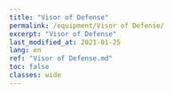 ```yaml
---
title: "Visor of Defense"
permalink: /equipment/Visor of Defense/
excerpt: "Visor of Defense"
last_modified_at: 2021-01-25
lang: en
ref: "Visor of Defense.md"
toc: false
classes: wide
---
```


